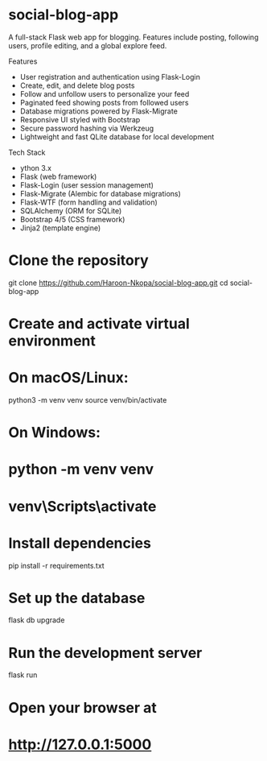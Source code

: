 # social-blog-app
A full-stack Flask web app for blogging. Features include posting, following users, profile editing, and a global explore feed.

Features

- User registration and authentication using Flask-Login
- Create, edit, and delete blog posts
- Follow and unfollow users to personalize your feed
- Paginated feed showing posts from followed users
- Database migrations powered by Flask-Migrate
- Responsive UI styled with Bootstrap
- Secure password hashing via Werkzeug
- Lightweight and fast QLite database for local development

Tech Stack

- ython 3.x
- Flask (web framework)
- Flask-Login (user session management)
- Flask-Migrate (Alembic for database migrations)
- Flask-WTF (form handling and validation)
- SQLAlchemy (ORM for SQLite)
- Bootstrap 4/5 (CSS framework)
- Jinja2 (template engine)
# Clone the repository
git clone https://github.com/Haroon-Nkopa/social-blog-app.git
cd social-blog-app

# Create and activate virtual environment
# On macOS/Linux:
python3 -m venv venv
source venv/bin/activate

# On Windows:
# python -m venv venv
# venv\Scripts\activate

# Install dependencies
pip install -r requirements.txt

# Set up the database
flask db upgrade

# Run the development server
flask run

# Open your browser at
# http://127.0.0.1:5000

